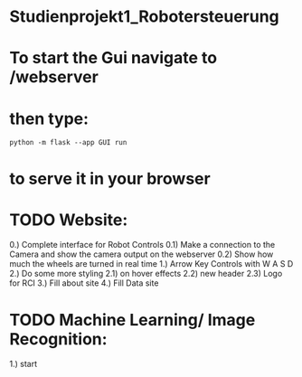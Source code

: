 # Studienprojekt1_Robotersteuerung

# To start the Gui navigate to /webserver
# then type:

    python -m flask --app GUI run

# to serve it in your browser

# TODO Website:

0.) Complete interface for Robot Controls
    0.1) Make a connection to the Camera and show the camera output on the webserver
    0.2) Show how much the wheels are turned in real time
1.) Arrow Key Controls with W A S D
2.) Do some more styling
 2.1) on hover effects
 2.2) new header
 2.3) Logo for RCI
3.) Fill about site
4.) Fill Data site

# TODO Machine Learning/ Image Recognition:

1.) start